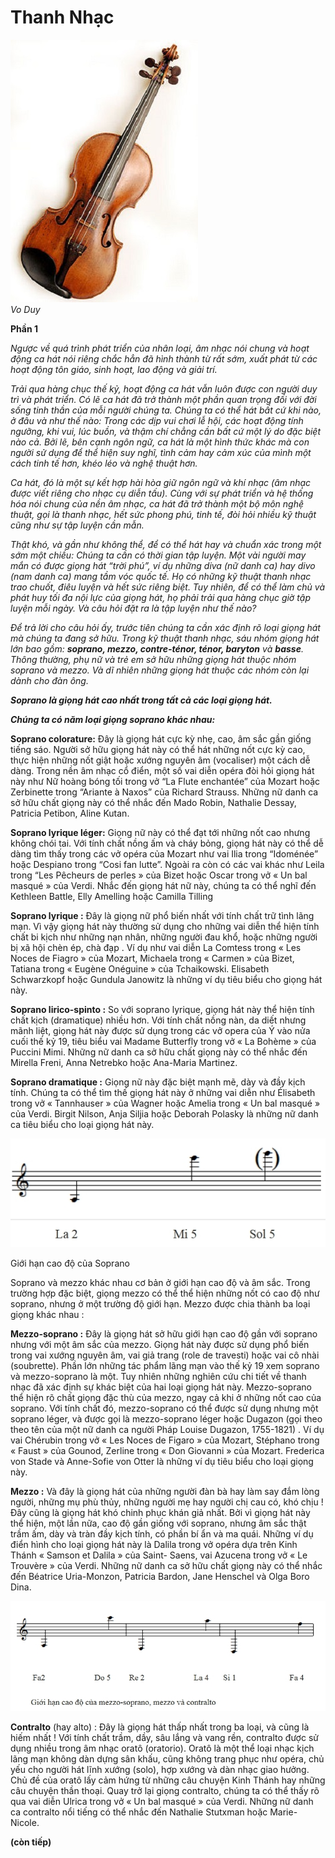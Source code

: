 <!--
title: Thanh Nhạc
author: Nguyễn Tích Kỳ
status: completed
-->

#  Thanh Nhạc

![](01.jpg)  
*Vo Duy* 

**Phần 1**


*Ngược về quá trình phát triển của nhân loại, âm nhạc nói chung và hoạt động ca hát nói riêng chắc hẳn đã hình thành từ rất sớm, xuất phát từ các hoạt động tôn giáo, sinh hoạt, lao động và giải trí.*

*Trải qua hàng chục thế kỷ, hoạt động ca hát vẫn luôn được con người duy trì và phát triển. Có lẽ ca hát đã trở thành một phần quan trọng đối với đời sống tinh thần của mỗi người chúng ta. Chúng ta có thể hát bất cứ khi nào, ở đâu và như thế nào: Trong các dịp vui chơi lễ hội, các hoạt động tính ngưỡng, khi vui, lúc buồn, và thậm chí chẳng cần bất cứ một lý do đặc biệt nào cả. Bởi lẽ, bên cạnh ngôn ngữ, ca hát là một hình thức khác mà con người sử dụng để thể hiện suy nghĩ, tình cảm hay cảm xúc của mình một cách tinh tế hơn, khéo léo và nghệ thuật hơn.*

*Ca hát, đó là một sự kết hợp hài hòa giữ ngôn ngữ và khí nhạc (âm nhạc được viết riêng cho nhạc cụ diễn tấu). Cùng với sự phát triển và hệ thống hóa nói chung của nền âm nhạc, ca hát đã trở thành một bộ môn nghệ thuật, gọi là thanh nhạc, hết sức phong phú, tinh tế, đòi hỏi nhiều kỹ thuật cũng như sự tập luyện cần mẫn.*

*Thật khó, và gần như không thể, để có thể hát hay và chuẩn xác trong một sớm một chiều: Chúng ta cần có thời gian tập luyện. Một vài người may mắn có được giọng hát “trời phú”, ví dụ những diva (nữ danh ca) hay divo (nam danh ca) mang tầm vóc quốc tế. Họ có những kỹ thuật thanh nhạc trao chuốt, điêu luyện và hết sức riêng biệt. Tuy nhiên, để có thể làm chủ và phát huy tối đa nội lực của giọng hát, họ phải trải qua hàng chục giờ tập luyện mỗi ngày. Và câu hỏi đặt ra là tập luyện như thế nào?*

*Để trả lời cho câu hỏi ấy, trước tiên chúng ta cần xác định rõ loại giọng hát mà chúng ta đang sở hữu. Trong kỹ thuật thanh nhạc, sáu nhóm giọng hát lớn bao gồm: ***soprano, mezzo, contre-ténor, ténor, baryton*** và ***basse***. Thông thường, phụ nữ và trẻ em sở hữu những giọng hát thuộc nhóm soprano và mezzo. Và dĩ nhiên những giọng hát thuộc các nhóm còn lại dành cho đàn ông.*

***Soprano là giọng hát cao nhất trong tất cả các loại giọng hát.***

***Chúng ta có năm loại giọng soprano khác nhau:***


**Soprano colorature:** Đây là giọng hát cực kỳ nhẹ, cao, âm sắc gần giống tiếng sáo. Người sở hữu giọng hát này có thể hát những nốt cực kỳ cao, thực hiện những nốt giật hoặc xướng nguyên âm (vocaliser) một cách dễ dàng. Trong nền âm nhạc cổ điển, một số vai diễn opéra đòi hỏi giọng hát này như Nữ hoàng bóng tối trong vở “La Flute enchantée” của Mozart hoặc Zerbinette trong “Ariante à Naxos” của Richard Strauss. Những nữ danh ca sở hữu chất giọng này có thể nhắc đến Mado Robin, Nathalie Dessay, Patricia Petibon, Aline Kutan.

**Soprano lyrique léger:** Giọng nữ này có thể đạt tới những nốt cao nhưng không chói tai. Với tính chất nồng ấm và cháy bỏng, giọng hát này có thể dễ dàng tìm thấy trong các vở opéra của Mozart như vai Ilia trong “Idoménée” hoặc Despiano trong “Cosi fan lutte”. Ngoài ra còn có các vai khác như Leila trong “Les Pêcheurs de perles » của Bizet hoặc Oscar trong vở « Un bal masqué » của Verdi. Nhắc đến giọng hát nữ này, chúng ta có thể nghĩ đến Kethleen Battle, Elly Amelling hoặc Camilla Tilling

**Soprano lyrique :** Đây là giọng nữ phổ biến nhất với tính chất trữ tình lãng mạn. Vì vậy giọng hát này thường sử dụng cho những vai diễn thể hiện tính chất bi kịch như những nạn nhân, những người đau khổ, hoặc những người bị xã hội chèn ép, chà đạp . Ví dụ như vai diễn La Comtess trong « Les Noces de Fiagro » của Mozart, Michaela trong « Carmen » của Bizet, Tatiana trong « Eugène Onéguine » của Tchaikowski. Elisabeth Schwarzkopf  hoặc Gundula Janowitz là những ví dụ tiêu biểu cho giọng hát này.

**Soprano lirico-spinto :** So với soprano lyrique, giọng hát này thể hiện tính chất kịch (dramatique) nhiều hơn. Với tính chất nồng nàn, da diết nhưng mãnh liệt, giọng hát này được sử dụng trong các vở opera của Ý vào nửa cuối thế kỷ 19, tiêu biểu vai Madame Butterfly trong vở « La Bohème » của Puccini Mimi. Những nữ danh ca sở hữu chất giọng này có thể nhắc đến Mirella Freni, Anna Netrebko hoặc Ana-Maria Martinez.

**Soprano dramatique :** Giọng nữ này đặc biệt mạnh mẽ, dày và đầy kịch tính. Chúng ta có thể tìm thế giọng hát này ở những vai diễn như Élisabeth trong vở « Tannhauser » của Wagner hoặc Amelia trong « Un bal masqué » của Verdi. Birgit Nilson, Anja Siljia hoặc Deborah Polasky là những nữ danh ca tiêu biểu cho loại giọng hát này.

![](02.jpg)  

Giới hạn cao độ của Soprano
           
Soprano và mezzo khác nhau cơ bản ở giới hạn cao độ và âm sắc. Trong trường hợp đặc biệt, giọng mezzo có thể thể hiện những nốt có cao độ như soprano, nhưng ở một trường độ giới hạn. Mezzo được chia thành ba loại giọng khác nhau :

**Mezzo-soprano :** Đây là giọng hát sở hữu giới hạn cao độ gần với soprano nhưng với một âm sắc của mezzo. Giọng hát này được sử dụng phổ biến trong vai xướng nguyên âm, vai giả trang (role de travesti)  hoặc vai cô nhài (soubrette). Phần  lớn những tác phẩm lãng mạn vào thế kỷ 19 xem soprano và mezzo-soprano là một. Tuy nhiên những nghiên cứu chi tiết về thanh nhạc đã xác định sự khác biệt của hai loại giọng hát này. Mezzo-soprano thể hiện rõ chất giọng đặc thù của mezzo, ngay cả khi ở những nốt cao của soprano. Với tính chất đó,  mezzo-soprano có thể được sử dụng nhưng một soprano léger, và được gọi là mezzo-soprano léger hoặc Dugazon (gọi theo theo tên của một nữ danh ca người Pháp Louise Dugazon, 1755-1821)  . Ví dụ vai Chérubin trong vở « Les Noces de Figaro » của Mozart, Stéphano trong « Faust » của Gounod, Zerline trong « Don Giovanni » của Mozart. Frederica von Stade và Anne-Sofie von Otter là những ví dụ tiêu biểu cho loại giọng này.

**Mezzo :** Và đây là giọng hát của những người đàn bà hay làm say đắm lòng người, những mụ phù thủy, những người mẹ hay người chị cau có, khó chịu ! Đây cũng là giọng hát khó chinh phục khán giả nhất. Bởi vì giọng hát này thể hiện, một lần nữa, cao độ gần giống với soprano, nhưng âm sắc thật trầm  ấm, dày và tràn đầy kịch tính, có phần bí ẩn và ma quái. Những ví dụ điển hình  cho loại giọng hát này là Dalila trong vở opéra dựa trên Kinh Thánh « Samson et Dalila » của Saint- Saens, vai Azucena trong vở « Le Trouvère » của Verdi. Những nữ danh ca sở hữu chất giọng này có thể nhắc đến Béatrice Uria-Monzon, Patricia Bardon, Jane Henschel và Olga Boro Dina.

![](03.jpg)

**Contralto** (hay alto) : Đây là giọng hát thấp nhất trong ba loại, và cũng là hiếm nhất ! Với tính chất trầm, dầy, sâu lắng và vang rền, contralto được sử dụng nhiều trong âm nhạc oratô (oratorio). Oratô là một thể loại nhạc kịch lãng mạn không dàn dựng sân khấu, cũng không trang phục như opéra, chủ yếu cho người hát lĩnh xướng (solo), hợp xướng và dàn nhạc giao hưởng. Chủ đề của oratô lấy cảm hứng từ những câu chuyện Kinh Thánh hay những câu chuyện  thần thoại. Quay trở lại giọng contralto, chúng ta có thể thấy rõ qua vai diễn Ulrica trong vở « Un bal masqué » của Verdi. Những nữ danh ca contralto nổi tiếng có thể nhắc đến Nathalie Stutxman hoặc Marie-Nicole.

**(còn tiếp)**




















